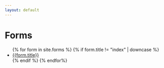 ```yaml
---
layout: default
---
```

<div class="conatiner mx-auto w-25">
    <h1>Forms</h1>
    <ul>
    {% for form in site.forms %}
    {% if form.title != "index" | downcase %}
        <li><a href="{{form.url}}">{{form.title}}</a></li>
    {% endif %}
    {% endfor%}
    </ul>
</div>